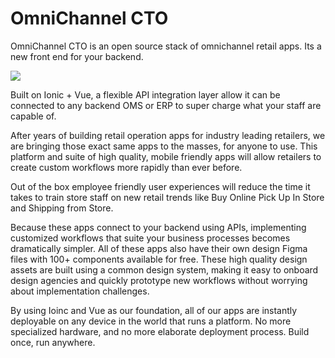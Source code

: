 # OmniChannel CTO
OmniChannel CTO is an open source stack of omnichannel retail apps. Its a new front end for your backend.

![](https://omnichannelcto.com/img/OG_image.png)

Built on Ionic + Vue, a flexible API integration layer allow it can be connected to any backend OMS or ERP to super charge what your staff are capable of.

After years of building retail operation apps for industry leading retailers, we are bringing those exact same apps to the masses, for anyone to use. This platform and suite of high quality, mobile friendly apps will allow retailers to create custom workflows more rapidly than ever before. 

Out of the box employee friendly user experiences will reduce the time it takes to train store staff on new retail trends like Buy Online Pick Up In Store and Shipping from Store.

Because these apps connect to your backend using APIs, implementing customized workflows that suite your business processes becomes dramatically simpler. All of these apps also have their own design Figma files with 100+ components available for free. These high quality design assets are built using a common design system, making it easy to onboard design agencies and quickly prototype new workflows without worrying about implementation challenges.

By using Ioinc and Vue as our foundation, all of our apps are instantly deployable on any device in the world that runs a platform. No more specialized hardware, and no more elaborate deployment process. Build once, run anywhere.
